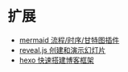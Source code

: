 # 扩展

* [mermaid 流程/时序/甘特图插件](/markdown/02-extend/01-mermaid.md)
* [reveal.js 创建和演示幻灯片](/markdown/02-extend/02-reveal.js.md)
* [hexo 快速搭建博客框架](/markdown/02-extend/03-hexo.md)
